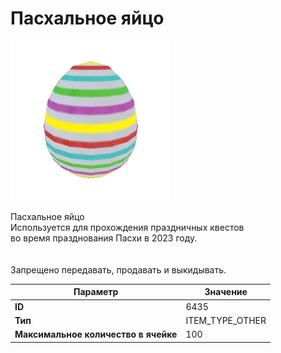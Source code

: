 # Пасхальное яйцо

![Item Image](../img/6435.webp?raw=true)

Пасхальное яйцо<br>Используется для прохождения праздничных квестов<br>во время празднования Пасхи в 2023 году.<br><br><br>Запрещено передавать, продавать и выкидывать.


| Параметр | Значение |
|----------|----------|
| **ID** | 6435 |
| **Тип** | ITEM_TYPE_OTHER |
| **Максимальное количество в ячейке** | 100 |

